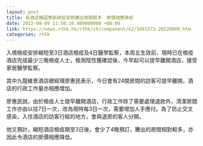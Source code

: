 ```yaml
---
layout: post
title: 有酒店稱因應新檢疫安排騰出房間較多　房價相應降低
date: 2022-08-09 11:50:16.000000000 +08:00
link: https://news.rthk.hk/rthk/ch/component/k2/1661571-20220809.htm
categories: rthk
---
```


入境檢疫安排縮短至3日酒店檢疫及4日醫學監察，本周五生效前，現時已在檢疫酒店完成最少三晚檢疫人士，檢測陰性獲確認後，今早起可以提早離開酒店，接受家居醫學監察。

其中九龍維景酒店總經理廖惠民表示，今日會有24間房間的訪客可提早離開，酒店的行政工作量亦相應增加。

廖惠民說，由於檢疫人士提早離開酒店，行政工作除了需要處理退款外，清潔房間工作亦由以往7日一次，改為現時每3日一次，需要增加人手應付。為了防止交叉感染，入住酒店的訪客行經的地方，會與退房的客人分開。 

他又預計，縮短酒店檢疫期至3日後，會少了4晚預訂，騰出的房間相對較多，亦因此令酒店的房價相應降低。
